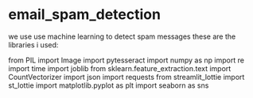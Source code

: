 # email_spam_detection
we use use machine learning to detect spam messages
these are the libraries i used:

from PIL import Image
import pytesseract
import numpy as np
import re
import time
import joblib
from sklearn.feature_extraction.text import CountVectorizer
import json
import requests
from streamlit_lottie import st_lottie
import matplotlib.pyplot as plt
import seaborn as sns

